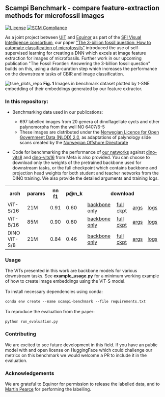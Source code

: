 ## Scampi Benchmark - compare feature-extraction methods for microfossil images

[![License](https://img.shields.io/badge/License-Apache_2.0-blue.svg)](https://opensource.org/licenses/Apache-2.0)
[![SCM Compliance](https://scm-compliance-api.radix.equinor.com/repos/equinor/scampi-benchmark/badge)](https://scm-compliance-api.radix.equinor.com/repos/equinor/scampi-benchmark/badge)

As a joint project between [UiT](https://uit.no/startsida) and [Equinor](https://www.equinor.com/energy/digitalisation) as part of the [SFI Visual Intelligence consortium](https://www.visual-intelligence.no/publications/the-3-billion-fossil-question-how-to-automate-classification-of-microfossils), our paper ["The 3-billion fossil question: How to automate classification of microfossils"](https://doi.org/10.1016/j.aiig.2024.100080) introduced the use of self-supervised learning for creating a DNN which excels at image feature extraction for images of microfossils. Further work in our upcoming publication "The Fossil Frontier: Answering the 3-billion fossil question" builds on this, using a data-curation step which increases the performance on the downstream tasks of CBIR and image classification.

![tsne_plots_repo](https://github.com/user-attachments/assets/f2f2fe23-1fdb-4046-a2c1-0142de9a6e9b)
**Fig. 1** Images in benchmark dataset plotted by t-SNE embedding of their embeddings generated by our feature extractor.

### In this repository:

- Benchmarking data used in our publications:
  - 697 labelled images from 20 genera of dinoflagellate cycts and other palynomorphs from the well NO 6407/6-5 
  - These images are distributed under the [Norwegian Licence for Open Government Data (NLOD) 2.0](https://data.norge.no/nlod/en/2.0), as adaptations of palynology slide scans created by the [Norwegian Offshore Directorate](https://www.sodir.no/en/facts/geology/geobank/palyslides/palynology-slides-available-in-diskos/)

- Code for benchmarking the performance of [our networks](https://huggingface.co/IverMartinsen/scampi-dino-vits16) against [dino-vits8](https://huggingface.co/facebook/dino-vits8) and [dino-vits16](https://huggingface.co/facebook/dino-vits16) from Meta is also provided. You can choose to download only the weights of the pretrained backbone used for downstream tasks, or the full checkpoint which contains backbone and projection head weights for both student and teacher networks from the DINO training. We also provide the detailed arguments and training logs.

<table>
  <tr>
    <th>arch</th>
    <th>params</th>
    <th>nn f1</th>
    <th>p@n_k</th>
    <th colspan="4">download</th>
  </tr>
  <tr>
    <td>ViT-S/16</td>
    <td>21M</td>
    <td>0.91</td>
    <td>0.60</td>
    <td><a href="https://huggingface.co/IverMartinsen/scampi-dino-vits16/resolve/main/vit_small_backbone.pth?download=true">backbone only</a></td>
    <td><a href="https://huggingface.co/IverMartinsen/scampi-dino-vits16/resolve/main/vit_small_checkpoint.pth?download=true">full ckpt</a></td>
    <td><a href="https://huggingface.co/IverMartinsen/scampi-dino-vits16/resolve/main/vit_small_args.txt?download=true">args</a></td>
    <td><a href="https://huggingface.co/IverMartinsen/scampi-dino-vits16/resolve/main/vit_small_log.txt?download=true">logs</a></td>
  </tr>
  <tr>
    <td>ViT-B/16</td>
    <td>85M</td>
    <td>0.90</td>
    <td>0.60</td>
    <td><a href="https://huggingface.co/IverMartinsen/scampi-dino-vits16/resolve/main/vit_base_backbone.pth?download=true">backbone only</a></td>
    <td><a href="https://huggingface.co/IverMartinsen/scampi-dino-vits16/resolve/main/vit_base_checkpoint.pth?download=true">full ckpt</a></td>
    <td><a href="https://huggingface.co/IverMartinsen/scampi-dino-vits16/resolve/main/vit_base_args.txt?download=true">args</a></td>
    <td><a href="https://huggingface.co/IverMartinsen/scampi-dino-vits16/resolve/main/vit_base_log.txt?download=true">logs</a></td>
  </tr>
  <tr>
    <td>DINO ViT-S/8</td>
    <td>21M</td>
    <td>0.84</td>
    <td>0.46</td>
    <td><a href="https://dl.fbaipublicfiles.com/dino/dino_deitsmall8_pretrain/dino_deitsmall8_pretrain.pth">backbone only</a></td>
    <td><a href="https://dl.fbaipublicfiles.com/dino/dino_deitsmall8_pretrain/dino_deitsmall8_pretrain_full_checkpoint.pth">full ckpt</a></td>
    <td><a href="https://dl.fbaipublicfiles.com/dino/dino_deitsmall8_pretrain/args.txt">args</a></td>
    <td><a href="https://dl.fbaipublicfiles.com/dino/dino_deitsmall8_pretrain/dino_deitsmall8_pretrain_log.txt">logs</a></td>
  </tr>
</table>

### Usage

The ViTs presented in this work are backbone models for various downstream tasks. See **example_usage.py** for a minimum working example of how to create image embeddings using the ViT-S model. <br>
<br>
To install necessary dependencies using conda: <br>
<br>
`conda env create --name scampi-benchmark --file requirements.txt` <br>
<br>
To reproduce the evaluation from the paper: <br>
<br>
`python run_evaluation.py` <br>

### Contributing

We are excited to see future development in this field. If you have an public model with and open license on HuggingFace which could challenge our metrics on this benchmark we would welcome a PR to include it in the evaluation.

### Acknowledgements
We are grateful to Equinor for permission to release the labelled data, and to [Martin Pearce](https://www.palaeo7.com/people/martin-pearce.html) for performing the labelling.
